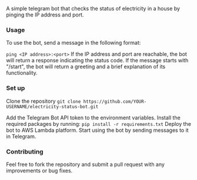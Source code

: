 A simple telegram bot that checks the status of electricity in a house by pinging the IP address and port.

### Usage
To use the bot, send a message in the following format:

`ping <IP address>:<port>`
If the IP address and port are reachable, the bot will return a response indicating the status code.
If the message starts with "/start", the bot will return a greeting and a brief explanation of its functionality.

### Set up

Clone the repository
`git clone https://github.com/YOUR-USERNAME/electricity-status-bot.git`

Add the Telegram Bot API token to the environment variables.
Install the required packages by running:
`pip install -r requirements.txt`
Deploy the bot to AWS Lambda platform.
Start using the bot by sending messages to it in Telegram.

### Contributing
Feel free to fork the repository and submit a pull request with any improvements or bug fixes.